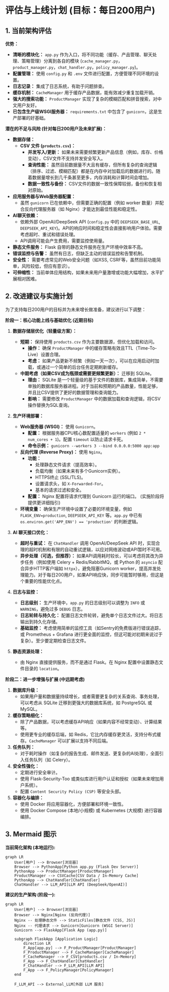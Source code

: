 # 评估与上线计划 (目标：每日200用户)

## 1. 当前架构评估

**优势：**

*   **清晰的模块化：** `app.py` 作为入口，将不同功能（缓存、产品管理、聊天处理、策略管理）分离到各自的模块 (`cache_manager.py`，`product_manager.py`，`chat_handler.py`，`policy_manager.py`)。
*   **配置管理：** 使用 `config.py` 和 `.env` 文件进行配置，方便管理不同环境的设置。
*   **日志记录：** 集成了日志系统，有助于问题排查。
*   **缓存机制：** `CacheManager` 用于缓存产品数据，能有效减少重复加载开销。
*   **强大的搜索功能：** `ProductManager` 实现了复杂的模糊匹配和拼音搜索，对中文用户友好。
*   **已包含生产级WSGI服务器：** `requirements.txt` 中包含了 `gunicorn`，这是生产部署的好基础。

**潜在的不足与风险 (针对每日200用户及未来扩展)：**

*   **数据存储：**
    *   **CSV 文件 (`products.csv`)：**
        *   **并发写入/更新：** 如果未来需要频繁更新产品信息（例如，库存、价格变动），CSV文件不支持并发安全写入。
        *   **查询性能：** 虽然目前数据量不大且有缓存，但所有复杂的查询逻辑（排序、过滤、模糊匹配）都是在内存中对加载后的数据进行的。随着数据量增长到几千条甚至更多，内存消耗和计算时间会增加。
        *   **数据一致性与备份：** CSV文件的数据一致性保障较弱，备份和恢复相对原始。
*   **应用服务器与Web服务器配置：**
    *   虽然 `gunicorn` 已在依赖中，但需要正确的配置（例如 worker 数量）并配合反向代理服务器（如 Nginx）才能达到最佳性能和稳定性。
*   **AI聊天依赖：**
    *   依赖外部 OpenAI/DeepSeek API (`config.py` 中的 `DEEPSEEK_BASE_URL`, `DEEPSEEK_API_KEY`)。API的响应时间和稳定性会直接影响用户体验。需要考虑超时、重试和错误处理。
    *   API调用可能会产生费用，需要监控使用量。
*   **静态文件服务：** Flask 自带的静态文件服务在生产环境中效率不高。
*   **错误监控与告警：** 虽然有日志，但缺乏主动的错误监控和告警机制。
*   **安全性：** 需要考虑常见的Web安全问题（如XSS, CSRF等，虽然目前功能简单，风险较低，但应有意识）。
*   **可伸缩性：** 当前单体应用结构，如果未来用户量激增或功能大幅增加，水平扩展相对困难。

## 2. 改进建议与实施计划

为了支持每日200用户的目标并为未来增长做准备，建议进行以下调整：

**阶段一：核心功能上线与基础优化 (近期目标)**

1.  **数据存储层优化（轻量级方案）：**
    *   **短期：** 保持使用 `products.csv` 作为主要数据源，但优化加载和访问。
        *   **操作：** 确保 `ProductManager` 中的缓存策略有效且TTL（Time-To-Live）设置合理。
        *   **考虑：** 如果产品更新不频繁（例如一天一次），可以在应用启动时加载，或通过一个简单的后台任务定期刷新缓存。
    *   **中期考虑（如果CSV成为瓶颈或需要更频繁更新）：** 迁移到 SQLite。
        *   **理由：** SQLite 是一个轻量级的基于文件的数据库，集成简单，不需要单独的数据库服务器进程。对于当前和预期的产品数量，性能足够，并且比CSV提供了更好的数据管理和查询能力。
        *   **影响：** 需要修改 `ProductManager` 中的数据加载和查询逻辑，将CSV操作替换为SQL查询。

2.  **生产环境部署：**
    *   **Web服务器 (WSGI)：** 使用 `Gunicorn`。
        *   **配置：** 根据服务器CPU核心数配置适量的 `workers` (例如 `2 * num_cores + 1`)。配置 `timeout` 以防止请求卡死。
        *   **命令示例：** `gunicorn --workers 3 --bind 0.0.0.0:5000 app:app`
    *   **反向代理 (Reverse Proxy)：** 使用 `Nginx`。
        *   **功能：**
            *   处理静态文件请求（提高效率）。
            *   负载均衡（如果未来有多个Gunicorn实例）。
            *   HTTPS终止 (SSL/TLS)。
            *   设置请求头，如 `X-Forwarded-For`。
            *   基本的请求过滤和安全。
        *   **配置：** Nginx 配置将请求代理到 Gunicorn 运行的端口。 (实施阶段将提供更详细指引)
    *   **环境变量：** 确保生产环境中设置了必要的环境变量，例如 `FLASK_ENV=production`, `DEEPSEEK_API_KEY` 等。`app.py` 中已有 `os.environ.get('APP_ENV') == 'production'` 的判断逻辑。

3.  **AI 聊天接口优化：**
    *   **超时与重试：** 在 `ChatHandler` 调用 OpenAI/DeepSeek API 时，实现合理的超时机制和有限的自动重试逻辑，以应对网络波动或API暂时不可用。
    *   **异步处理（可选，但推荐）：** 如果API调用耗时较长，可以考虑将其改为异步任务（例如使用 Celery + Redis/RabbitMQ，或 Python 的 `asyncio` 配合异步HTTP客户端如 `httpx`），避免阻塞Gunicorn worker，提高并发处理能力。对于每日200用户，如果API响应快，同步可能暂时够用，但这是个重要的性能优化点。

4.  **日志与监控：**
    *   **日志级别：** 生产环境中，`app.py` 的日志级别可以调整为 `INFO` 或 `WARNING`，避免过多 `DEBUG` 日志。
    *   **日志轮转与持久化：** 配置日志文件轮转，避免单个日志文件过大。将日志输出到持久化存储。
    *   **基础监控：** 考虑使用简单的监控工具（如Sentry的免费版进行错误追踪，或 Prometheus + Grafana 进行更全面的监控，但这可能对初期来说过于复杂）。至少要定期检查日志文件。

5.  **静态资源处理：**
    *   由 Nginx 直接提供服务，而不是通过 Flask。在 Nginx 配置中设置静态文件目录的 `location`。

**阶段二：进一步增强与扩展 (中远期考虑)**

1.  **数据库升级：**
    *   如果用户量和数据量持续增长，或者需要更复杂的关系查询、事务处理，可以考虑从 SQLite 迁移到更强大的数据库系统，如 PostgreSQL 或 MySQL。
2.  **缓存策略细化：**
    *   除了产品数据，可以考虑缓存API响应（如果内容不经常变动）、计算结果等。
    *   使用更专业的缓存后端，如 Redis，它比内存缓存更灵活，支持分布式缓存。`CacheManager` 可以扩展以支持不同后端。
3.  **任务队列：**
    *   对于耗时操作（如复杂的报告生成、邮件发送、更复杂的AI处理），全面引入任务队列（如 Celery）。
4.  **安全性强化：**
    *   定期进行安全审计。
    *   使用 Flask-Security-Too 或类似库进行用户认证和授权（如果未来增加用户系统）。
    *   配置 `Content Security Policy (CSP)` 等安全头部。
5.  **容器化与编排：**
    *   使用 Docker 将应用容器化，方便部署和环境一致性。
    *   使用 Docker Compose (本地/小规模) 或 Kubernetes (大规模) 进行容器编排。

## 3. Mermaid 图示

**当前简化架构 (本地运行):**

```mermaid
graph LR
    User[用户] --> Browser[浏览器]
    Browser --> PythonApp[Python app.py (Flask Dev Server)]
    PythonApp --> ProductManager[ProductManager]
    ProductManager --> CSVCache[CSV Data / In-Memory Cache]
    PythonApp --> ChatHandler[ChatHandler]
    ChatHandler --> LLM_API[LLM API (DeepSeek/OpenAI)]
```

**建议的生产架构 (阶段一):**

```mermaid
graph LR
    User[用户] --> Browser[浏览器]
    Browser --> Nginx[Nginx (反向代理)]
    Nginx -- 处理静态文件 --> StaticFiles[静态文件 (CSS, JS)]
    Nginx -- 代理请求 --> Gunicorn[Gunicorn (WSGI Server)]
    Gunicorn --> FlaskApp[Flask App (app.py)]
    
    subgraph FlaskApp [Application Logic]
        direction LR
        F_App[app.py] --> F_ProductManager[ProductManager]
        F_ProductManager --> F_CacheManager[CacheManager]
        F_CacheManager --> F_CSV[products.csv / In-Memory]
        F_App --> F_ChatHandler[ChatHandler]
        F_ChatHandler --> F_LLM_API[LLM API]
        F_App --> F_PolicyManager[PolicyManager]
    end

    F_LLM_API --> External_LLM[外部 LLM 服务]